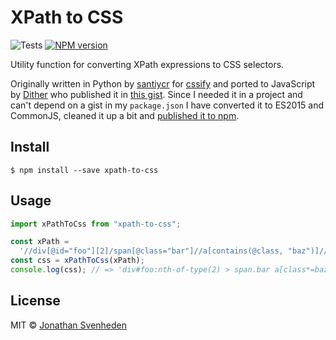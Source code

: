 # XPath to CSS

![Tests][tests-badge]
[![NPM version][npm-image]][npm-url]

Utility function for converting XPath expressions to CSS selectors.

Originally written in Python by [santiycr](https://github.com/santiycr) for [cssify](https://github.com/santiycr/cssify) and ported to JavaScript by [Dither](https://github.com/Dither) who published it in [this gist](https://gist.github.com/Dither/1909679). Since I needed it in a project and can't depend on a gist in my `package.json` I have converted it to ES2015 and CommonJS, cleaned it up a bit and [published it to npm][npm-url].

## Install

```
$ npm install --save xpath-to-css
```

## Usage

```js
import xPathToCss from "xpath-to-css";

const xPath =
  '//div[@id="foo"][2]/span[@class="bar"]//a[contains(@class, "baz")]//img[1]';
const css = xPathToCss(xPath);
console.log(css); // => 'div#foo:nth-of-type(2) > span.bar a[class*=baz] img:first-of-type'
```

## License

MIT © [Jonathan Svenheden](https://github.com/svenheden)

[npm-url]: https://npmjs.org/package/xpath-to-css
[npm-image]: https://badge.fury.io/js/xpath-to-css.svg
[tests-badge]: https://github.com/svenheden/xpath-to-css/workflows/Tests/badge.svg
